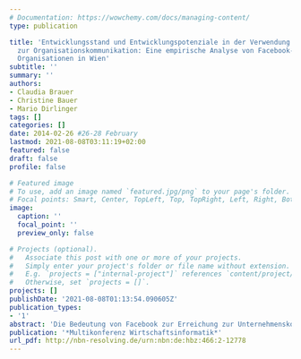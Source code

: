 ```yaml
---
# Documentation: https://wowchemy.com/docs/managing-content/
type: publication

title: 'Entwicklungsstand und Entwicklungspotenziale in der Verwendung von Facebook
  zur Organisationskommunikation: Eine empirische Analyse von Facebook-Präsenzen sozialwirtschaftlicher
  Organisationen in Wien'
subtitle: ''
summary: ''
authors:
- Claudia Brauer
- Christine Bauer
- Mario Dirlinger
tags: []
categories: []
date: 2014-02-26 #26-28 February
lastmod: 2021-08-08T03:11:19+02:00
featured: false
draft: false
profile: false

# Featured image
# To use, add an image named `featured.jpg/png` to your page's folder.
# Focal points: Smart, Center, TopLeft, Top, TopRight, Left, Right, BottomLeft, Bottom, BottomRight.
image:
  caption: ''
  focal_point: ''
  preview_only: false

# Projects (optional).
#   Associate this post with one or more of your projects.
#   Simply enter your project's folder or file name without extension.
#   E.g. `projects = ["internal-project"]` references `content/project/deep-learning/index.md`.
#   Otherwise, set `projects = []`.
projects: []
publishDate: '2021-08-08T01:13:54.090605Z'
publication_types:
- '1'
abstract: 'Die Bedeutung von Facebook zur Erreichung zur Unternehmenskommunikation ist bei gewinnorientierten Unternehmen wissenschaftlich im Fokus. Die Nutzung von Facebook in sozialwirtschaftlichen Organisationen ist im Gegensatz dazu bisher kaum erforscht und für den deutschsprachigen Raum liegt derzeit keine wissenschaftliche Studie vor. Um diese Forschungslücke zu schließen, wurde eine empirische Studie auf Basis einer Vollerhebung unter 517 sozialwirtschaftlichen Organisationen in Wien im Zeitraum von Januar bis Juli 2012 durchgeführt. Die Untersuchungsergebnisse veranschaulichen, dass sozialwirtschaftliche Organisationen Facebook nur wenig zur Organisationkommunikation einsetzen und viele Entwicklungspotentiale nicht ausgeschöpft werden.'
publication: '*Multikonferenz Wirtschaftsinformatik*'
url_pdf: http://nbn-resolving.de/urn:nbn:de:hbz:466:2-12778
---
```

